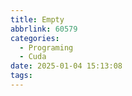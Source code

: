 ```yaml
---
title: Empty
abbrlink: 60579
categories:
  - Programing
  - Cuda
date: 2025-01-04 15:13:08
tags:
---
```

